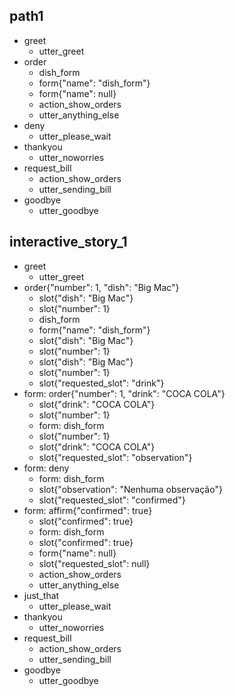 ## path1
* greet
  - utter_greet
* order
  - dish_form
  - form{"name": "dish_form"}
  - form{"name": null}
  - action_show_orders
  - utter_anything_else
* deny
  - utter_please_wait
* thankyou
  - utter_noworries
* request_bill
  - action_show_orders
  - utter_sending_bill
* goodbye
  - utter_goodbye


## interactive_story_1
* greet
    - utter_greet
* order{"number": 1, "dish": "Big Mac"}
    - slot{"dish": "Big Mac"}
    - slot{"number": 1}
    - dish_form
    - form{"name": "dish_form"}
    - slot{"dish": "Big Mac"}
    - slot{"number": 1}
    - slot{"dish": "Big Mac"}
    - slot{"number": 1}
    - slot{"requested_slot": "drink"}
* form: order{"number": 1, "drink": "COCA COLA"}
    - slot{"drink": "COCA COLA"}
    - slot{"number": 1}
    - form: dish_form
    - slot{"number": 1}
    - slot{"drink": "COCA COLA"}
    - slot{"requested_slot": "observation"}
* form: deny
    - form: dish_form
    - slot{"observation": "Nenhuma observação"}
    - slot{"requested_slot": "confirmed"}
* form: affirm{"confirmed": true}
    - slot{"confirmed": true}
    - form: dish_form
    - slot{"confirmed": true}
    - form{"name": null}
    - slot{"requested_slot": null}
    - action_show_orders
    - utter_anything_else
* just_that
    - utter_please_wait
* thankyou
    - utter_noworries
* request_bill
    - action_show_orders
    - utter_sending_bill
* goodbye
    - utter_goodbye
